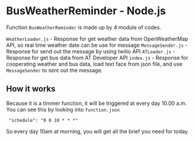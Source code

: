 # BusWeatherReminder - Node.js
Function `BusWeatherReminder` is made up by 4 module of codes.

`WeatherLoader.js` - Response for get weather data from OpenWeatherMap API, so real time weather date can be use for message
`MessageSender.js` - Response for send out the message by using twilio API
`ATLoader.js` - Response for get bus data from AT Developer API
`index.js` - Response for cooperating weather and bus data, load text face from json file, and use `MessageSender` to sent out the message.

## How it works
Because it is a timmer function, it will be triggered at every day 10.00 a.m. You can see this by looking into `function.json`
```
 "schedule": "0 0 10 * * *"	
```
So every day 10am at morning, you will get all the brief you need for today.